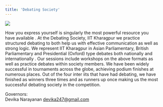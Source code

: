 ```yaml
---
title: 'Debating Society'
---
```


![](https://drive.google.com/uc?id=1L9flYBR2bqc1UFi1L9pcoKnaA78Wk-GC)

How you express yourself is singularly the most powerful resource you have available . At the Debating Society, IIT Kharagpur we practice structured debating to both help us with effective communication as well as strong logic. We represent IIT Kharagpur in Asian Parliamentary, British Parliamentary and Presidential (Oxford) type debates both nationally and internationally . Our sessions include workshops on the above formats as well as practice debates within society members. We have been widely successful in tournaments across the globe, achieving podium finishes at numerous places. Out of the four inter iits that have had debating, we have finished as winners three times and as runners up once making us the most successful debating society in the competition.

Governors: <br />
Devika Narayanan
devika247@gmail.com
